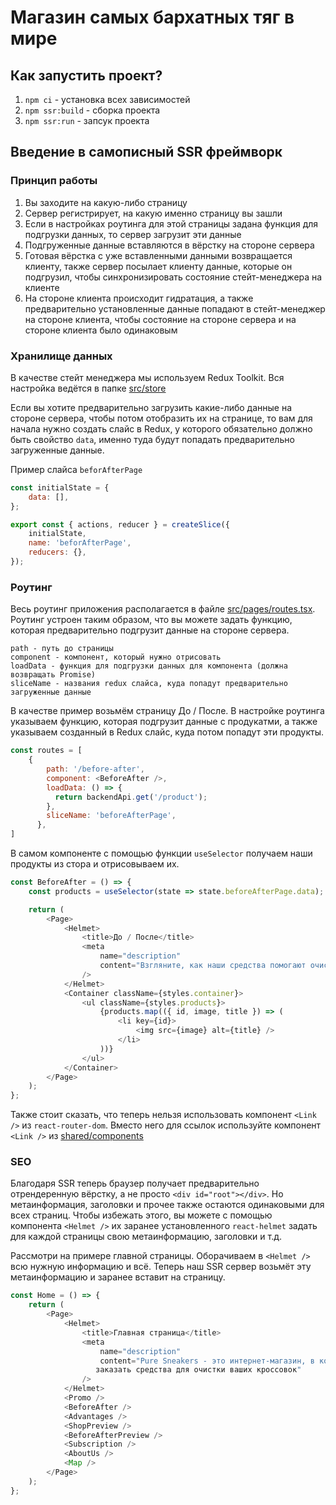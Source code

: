 # Магазин самых бархатных тяг в мире

## Как запустить проект?

1. `npm ci` - установка всех зависимостей
2. `npm ssr:build` - сборка проекта
3. `npm ssr:run` - запсук проекта

## Введение в самописный SSR фреймворк

### Принцип работы
1. Вы заходите на какую-либо страницу
2. Сервер регистрирует, на какую именно страницу вы зашли
3. Если в настройках роутинга для этой страницы 
задана функция для подгрузки 
данных, то сервер загрузит эти данные
4. Подгруженные данные вставляются в вёрстку на стороне сервера
5. Готовая вёрстка с уже вставленными данными возвращается клиенту,
также сервер посылает клиенту данные, которые он подгрузил, чтобы
синхронизировать состояние стейт-менеджера на клиенте
6. На стороне клиента происходит гидратация, а также предварительно
установленные данные попадают в стейт-менеджер на стороне клиента,
чтобы состояние на стороне сервера и на стороне клиента 
было одинаковым

### Хранилище данных

В качестве стейт менеджера мы используем Redux Toolkit.
Вся настройка ведётся в папке [src/store](./src/store)

Если вы хотите предварительно загрузить какие-либо данные
на стороне сервера, чтобы потом отобразить их на странице,
то вам для начала нужно создать слайс в 
Redux, у которого обязательно должно быть свойство `data`,
именно туда будут попадать предварительно загруженные данные.

Пример слайса `beforAfterPage`
```js
const initialState = {
    data: [],
};

export const { actions, reducer } = createSlice({
    initialState,
    name: 'beforAfterPage',
    reducers: {},
});
```

### Роутинг

Весь роутинг приложения располагается в файле [src/pages/routes.tsx](./src/pages/routes.tsx).
Роутинг устроен таким образом, что вы можете задать функцию, 
которая предварительно подгрузит данные на стороне сервера.
```
path - путь до страницы
component - компонент, который нужно отрисовать
loadData - функция для подгрузки данных для компонента (должна возвращать Promise)
sliceName - названия redux слайса, куда попадут предварительно загруженные данные
```

В качестве пример возьмём страницу До / После. 
В настройке роутинга указываем функцию, которая подгрузит 
данные с продукатми, а также указываем созданный в Redux слайс, 
куда потом попадут эти продукты.
```js
const routes = [
    {
        path: '/before-after',
        component: <BeforeAfter />,
        loadData: () => {
          return backendApi.get('/product');
        },
        sliceName: 'beforeAfterPage',
      },
]
```

В самом компоненте с помощью функции `useSelector` получаем 
наши продукты из стора и отрисовываем их.

```js
const BeforeAfter = () => {
    const products = useSelector(state => state.beforeAfterPage.data);

    return (
        <Page>
            <Helmet>
                <title>До / После</title>
                <meta
                    name="description"
                    content="Взгляните, как наши средства помогают очистить кроссовки"
                />
            </Helmet>
            <Container className={styles.container}>
                <ul className={styles.products}>
                    {products.map(({ id, image, title }) => (
                        <li key={id}>
                            <img src={image} alt={title} />
                        </li>
                    ))}
                </ul>
            </Container>
        </Page>
    );
};
```

Также стоит сказать, что теперь нельзя использовать компонент
`<Link />` из `react-router-dom`. Вместо него для ссылок используйте
компонент `<Link />` из [shared/components](./src/shared/components/link)

### SEO

Благодаря SSR теперь браузер получает предварительно отрендеренную вёрстку,
а не просто `<div id="root"></div>`. Но метаинформация, заголовки
и прочее также остаются одинаковыми для всех страниц. Чтобы избежать
этого, вы можете с помощью компонента `<Helmet />` их заранее
установленного `react-helmet` задать для каждой страницы
свою метаинформацию, заголовки и т.д.

Рассмотри на примере главной страницы. Оборачиваем в `<Helmet />` 
всю нужную информацию и всё. Теперь наш SSR сервер 
возьмёт эту метаинформацию и заранее вставит на страницу.
```js
const Home = () => {
    return (
        <Page>
            <Helmet>
                <title>Главная страница</title>
                <meta
                    name="description"
                    content="Pure Sneakers - это интернет-магазин, в котором вы можете
                   заказать средства для очистки ваших кроссовок"
                />
            </Helmet>
            <Promo />
            <BeforeAfter />
            <Advantages />
            <ShopPreview />
            <BeforeAfterPreview />
            <Subscription />
            <AboutUs />
            <Map />
        </Page>
    );
};
```